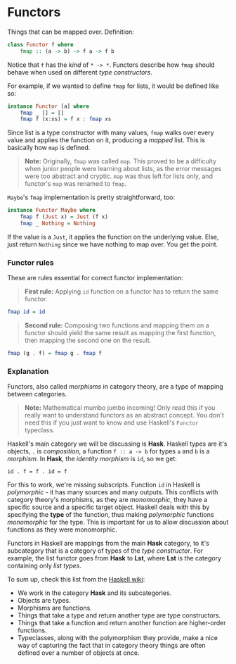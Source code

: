 # Functors

Things that can be mapped over. Definition:

```Haskell
class Functor f where
    fmap :: (a -> b) -> f a -> f b
```

Notice that `f` has the *kind* of `* -> *`. Functors describe how `fmap` should behave when used on different *type constructors*.

For example, if we wanted to define `fmap` for lists, it would be defined like so:

```Haskell
instance Functor [a] where
    fmap _ [] = []
    fmap f (x:xs) = f x : fmap xs
```

Since list is a type constructor with many values, `fmap` walks over every value and applies the function on it, producing a *mapped* list. This is basically how `map` is defined.

> **Note:** Originally, `fmap` was called `map`. This proved to be a difficulty when junior people were learning about lists, as the error messages were too abstract and cryptic. `map` was thus left for lists only, and functor's `map` was renamed to `fmap`.

`Maybe`'s `fmap` implementation is pretty straightforward, too:

```Haskell
instance Functor Maybe where
    fmap f (Just x) = Just (f x)
    fmap _ Nothing = Nothing
```

If the value is a `Just`, it applies the function on the underlying value. Else, just return `Nothing` since we have nothing to map over. You get the point.

### Functor rules

These are rules essential for correct functor implementation:

> **First rule:** Applying `id` function on a functor has to return the same functor.

```Haskell
fmap id = id
```

> **Second rule:** Composing two functions and mapping them on a functor should yield the same result as mapping the first function, then mapping the second one on the result.

```Haskell
fmap (g . f) = fmap g . fmap f
```

### Explanation

Functors, also called *morphisms* in category theory, are a type of mapping between categories.

> **Note:** Mathematical mumbo jumbo incoming! Only read this if you really want to understand functors as an abstract concept. You don't need this if you just want to know and use Haskell's `Functor` typeclass.

Haskell's main category we will be discussing is **Hask**. Haskell types are it's objects, `.` is *composition*, a function `f :: a -> b` for types `a` and `b` is a *morphism*. In **Hask**, the *identity morphism* is `id`, so we get:

```
id . f = f . id = f
```

For this to work, we're missing subscripts. Function `id` in Haskell is *polymorphic* - it has many sources and many outputs. This conflicts with category theory's morphisms, as they are *monomorphic*, they have a specific source and a specific target object. Haskell deals with this by specifying the **type** of the function, thus making *polymorphic* functions *monomorphic* for the type. This is important for us to allow discussion about functions as they were monomorphic.

Functors in Haskell are mappings from the main **Hask** category, to it's subcategory that is a category of types of the *type constructor*. For example, the list functor goes from **Hask** to **Lst**, where **Lst** is the category containing only *list types*.

To sum up, check this list from the [Haskell wiki](https://en.wikibooks.org/wiki/Haskell/Category_theory):

* We work in the category **Hask** and its subcategories.
* Objects are types.
* Morphisms are functions.
* Things that take a type and return another type are type constructors.
* Things that take a function and return another function are higher-order functions.
* Typeclasses, along with the polymorphism they provide, make a nice way of capturing the fact that in category theory things are often defined over a number of objects at once.
